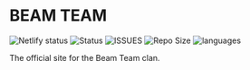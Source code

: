 # BEAM TEAM

![Netlify status](https://img.shields.io/netlify/da9012fa-d0a1-42f5-b8d1-21fcc00377cc) ![Status](https://img.shields.io/website?down_color=red&down_message=down&up_color=green&up_message=online&url=https%3A%2F%2Fbeamteam.club) ![ISSUES](https://img.shields.io/github/issues/sesamechicken/beam-team) ![Repo Size](https://img.shields.io/github/languages/code-size/sesamechicken/beam-team) ![languages](https://img.shields.io/github/languages/top/sesamechicken/beam-team)

The official site for the Beam Team clan.
